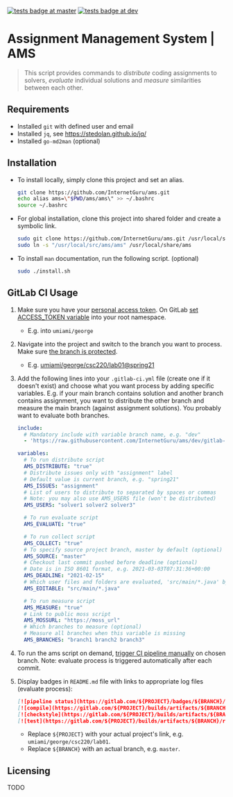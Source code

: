 
[![tests badge at master](https://github.com/InternetGuru/ams/workflows/tests/badge.svg?branch=master)](https://github.com/InternetGuru/ams/actions?query=branch%3Amaster)
[![tests badge at dev](https://github.com/InternetGuru/ams/workflows/tests/badge.svg?branch=dev)](https://github.com/InternetGuru/ams/actions?query=branch%3Adev)

# Assignment Management System | AMS

> This script provides commands to _distribute_ coding assignments to solvers, _evaluate_ individual solutions and _measure_ similarities between each other.

## Requirements

* Installed `git` with defined user and email
* Installed `jq`, see https://stedolan.github.io/jq/
* Installed `go-md2man` (optional)

## Installation

- To install locally, simply clone this project and set an alias.

   ```sh
   git clone https://github.com/InternetGuru/ams.git
   echo alias ams=\"$PWD/ams/ams\" >> ~/.bashrc
   source ~/.bashrc
   ```

- For global installation, clone this project into shared folder and create a symbolic link.

   ```sh
   sudo git clone https://github.com/InternetGuru/ams.git /usr/local/src
   sudo ln -s "/usr/local/src/ams/ams" /usr/local/share/ams
   ```

- To install `man` documentation, run the following script. (optional)
   ```sh
   sudo ./install.sh
   ```

## GitLab CI Usage

1. Make sure you have your [personal access token](https://docs.gitlab.com/ee/user/profile/personal_access_tokens.html#creating-a-personal-access-token). On GitLab [set ACCESS_TOKEN variable](https://docs.gitlab.com/ee/ci/variables/#create-a-custom-variable-in-the-ui) into your root namespace.

   - E.g. into `umiami/george`

1. Navigate into the project and switch to the branch you want to process. Make sure [the branch is protected](https://docs.gitlab.com/ee/user/project/protected_branches.html).

   - E.g. [umiami/george/csc220/lab01@spring21](https://gitlab.com/umiami/george/csc220/lab01/-/tree/spring21)

1. Add the following lines into your `.gitlab-ci.yml` file (create one if it doesn't exist) and choose what you want process by adding specific variables. E.g. if your main branch contains solution and another branch contains assignment, you want to distribute the other branch and measure the main branch (against assignment solutions). You probably want to evaluate both branches.

   ```yaml
   include:
     # Mandatory include with variable branch name, e.g. "dev"
     - 'https://raw.githubusercontent.com/InternetGuru/ams/dev/gitlab-stages.yml'

   variables:
     # To run distribute script
     AMS_DISTRIBUTE: "true"
     # Distribute issues only with "assignment" label
     # Default value is current branch, e.g. "spring21"
     AMS_ISSUES: "assignment"
     # List of users to distribute to separated by spaces or commas
     # Note: you may also use AMS_USERS file (won't be distributed)
     AMS_USERS: "solver1 solver2 solver3"

     # To run evaluate script
     AMS_EVALUATE: "true"

     # To run collect script
     AMS_COLLECT: "true"
     # To specify source project branch, master by default (optional)
     AMS_SOURCE: "master"
     # Checkout last commit pushed before deadline (optional)
     # Date is in ISO 8601 format, e.g. 2021-03-03T07:31:36+00:00
     AMS_DEADLINE: "2021-02-15"
     # Which user files and folders are evaluated, 'src/main/*.java' by default (optional)
     AMS_EDITABLE: "src/main/*.java"

     # To run measure script
     AMS_MEASURE: "true"
     # Link to public moss script
     AMS_MOSSURL: "https://moss_url"
     # Which branches to measure (optional)
     # Measure all branches when this variable is missing
     AMS_BRANCHES: "branch1 branch2 branch3"
   ```

1. To run the ams script on demand, [trigger CI pipeline manually](https://docs.gitlab.com/ee/ci/pipelines/#run-a-pipeline-manually) on chosen branch. Note: evaluate process is triggered automatically after each commit.

1. Display badges in `README.md` file with links to appropriate log files (evaluate process):

   ```markdown
   [![pipeline status](https://gitlab.com/${PROJECT}/badges/${BRANCH}/pipeline.svg)](https://gitlab.com/${PROJECT}/-/pipelines?ref=${BRANCH})
   [![compile](https://gitlab.com/${PROJECT}/builds/artifacts/${BRANCH}/raw/.results/compile.svg?job=evaluate)](https://gitlab.com/${PROJECT}/-/jobs/artifacts/${BRANCH}/file/.results/compile.log?job=evaluate)
   [![checkstyle](https://gitlab.com/${PROJECT}/builds/artifacts/${BRANCH}/raw/.results/checkstyle.svg?job=evaluate)](https://gitlab.com/${PROJECT}/-/jobs/artifacts/${BRANCH}/file/.results/checkstyle.log?job=evaluate)
   [![test](https://gitlab.com/${PROJECT}/builds/artifacts/${BRANCH}/raw/.results/test.svg?job=evaluate)](https://gitlab.com/${PROJECT}/-/jobs/artifacts/${BRANCH}/file/.results/test.log?job=evaluate)
   ```

   - Replace `${PROJECT}` with your actual project's link, e.g. `umiami/george/csc220/lab01`.
   - Replace `${BRANCH}` with an actual branch, e.g. `master`.

## Licensing

TODO
